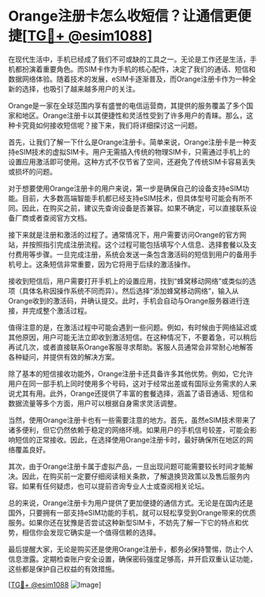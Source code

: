 # Orange注册卡怎么收短信？让通信更便捷[[TG💪+ @esim1088](https://t.me/s/esim1088)]

在现代生活中，手机已经成了我们不可或缺的工具之一。无论是工作还是生活，手机都扮演着重要角色。而SIM卡作为手机的核心配件，决定了我们的通话、短信和数据网络体验。随着技术的发展，eSIM卡逐渐普及，而Orange注册卡作为一种全新的选择，也吸引了越来越多用户的关注。

Orange是一家在全球范围内享有盛誉的电信运营商，其提供的服务覆盖了多个国家和地区。Orange注册卡以其便捷性和灵活性受到了许多用户的青睐。那么，这种卡究竟如何接收短信呢？接下来，我们将详细探讨这一问题。

首先，让我们了解一下什么是Orange注册卡。简单来说，Orange注册卡是一种支持eSIM技术的虚拟SIM卡。用户无需插入传统的物理SIM卡，只需通过手机上的设置应用激活即可使用。这种方式不仅节省了空间，还避免了传统SIM卡容易丢失或损坏的问题。

对于想要使用Orange注册卡的用户来说，第一步是确保自己的设备支持eSIM功能。目前，大多数高端智能手机都已经支持eSIM技术，但具体型号可能会有所不同。因此，在购买之前，建议先查询设备是否兼容。如果不确定，可以直接联系设备厂商或者查阅官方文档。

接下来就是注册和激活的过程了。通常情况下，用户需要访问Orange的官方网站，并按照指引完成注册流程。这个过程可能包括填写个人信息、选择套餐以及支付费用等步骤。一旦完成注册，系统会发送一条包含激活码的短信到用户的备用手机号上。这条短信非常重要，因为它将用于后续的激活操作。

接收到短信后，用户需要打开手机上的设置应用，找到“蜂窝移动网络”或类似的选项（具体名称因操作系统不同而异）。然后选择“添加蜂窝移动网络”，输入从Orange收到的激活码，并确认提交。此时，手机会自动与Orange服务器进行连接，并完成整个激活过程。

值得注意的是，在激活过程中可能会遇到一些问题。例如，有时候由于网络延迟或其他原因，用户可能无法立即收到激活短信。在这种情况下，不要着急，可以稍后再试几次，或者直接联系Orange客服寻求帮助。客服人员通常会非常耐心地解答各种疑问，并提供有效的解决方案。

除了基本的短信接收功能外，Orange注册卡还具备许多其他优势。例如，它允许用户在同一部手机上同时使用多个号码，这对于经常出差或有国际业务需求的人来说尤其有用。此外，Orange还提供了丰富的套餐选择，涵盖了语音通话、短信和数据流量等多个方面，用户可以根据自身需求灵活调整。

当然，使用Orange注册卡也有一些需要注意的地方。首先，虽然eSIM技术带来了诸多便利，但它仍然依赖于稳定的网络环境。如果用户的手机信号较差，可能会影响短信的正常接收。因此，在选择使用Orange注册卡时，最好确保所在地区的网络覆盖良好。

其次，由于Orange注册卡属于虚拟产品，一旦出现问题可能需要较长时间才能解决。因此，在购买前一定要仔细阅读相关条款，了解退换货政策以及售后服务内容。如果有任何疑虑，也可以提前咨询专业人士或查阅相关论坛。

总的来说，Orange注册卡为用户提供了更加便捷的通信方式。无论是在国内还是国外，只要拥有一部支持eSIM功能的手机，就可以轻松享受到Orange带来的优质服务。如果你还在犹豫是否尝试这种新型SIM卡，不妨先了解一下它的特点和优势，相信你会发现它确实是一个值得信赖的选择。

最后提醒大家，无论是购买还是使用Orange注册卡，都务必保持警惕，防止个人信息泄露。定期检查账户安全设置，确保密码强度足够高，并开启双重认证功能，这些都是保护自己权益的有效措施。

[[TG💪+ @esim1088](https://t.me/s/esim1088) ![Image](https://i.postimg.cc/4NQfJmqS/Snipaste-2025-05-13-00-14-12.png)]